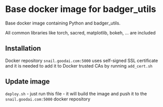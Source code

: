 # Base docker image for badger_utils

Base docker image containing Python and badger_utils.

All common libraries like torch, sacred, matplotlib, bokeh, ... are included

## Installation

Docker repository `snail.goodai.com:5000` uses self-signed SSL certificate and 
it is needed to add it to Docker trusted CAs by running `add_cert.sh`


## Update image

`deploy.sh` - just run this file - it will build the image and push it 
to the `snail.goodai.com:5000` docker repository 
